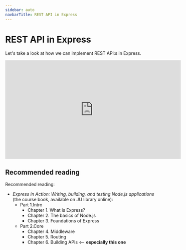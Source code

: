 ```yaml
---
sidebar: auto
navbarTitle: REST API in Express
---
```


# REST API in Express
Let's take a look at how we can implement REST API:s in Express.

<iframe width="560" height="314" src="https://www.youtube.com/embed/Rv4aye6LiU8" frameborder="0" allow="accelerometer; autoplay; encrypted-media; gyroscope; picture-in-picture" allowfullscreen></iframe>

## Recommended reading
Recommended reading:
* *Express in Action: Writing, building, and testing Node.js applications* (the course book, available on JU library online):
    * Part 1.Intro
        * Chapter 1. What is Express?
        * Chapter 2. The basics of Node.js
        * Chapter 3. Foundations of Express
    * Part 2.Core
        * Chapter 4. Middleware
        * Chapter 5. Routing
        * Chapter 6. Building APIs     <--     **especially this one**

